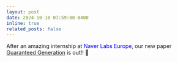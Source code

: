 ```yaml
---
layout: post
date: 2024-10-10 07:59:00-0400
inline: true
related_posts: false
---
```


After an amazing internship at <span style="color:blue">Naver Labs Europe</span>, our new paper [Guaranteed Generation](https://arxiv.org/abs/2410.06716) is out!! 💯
